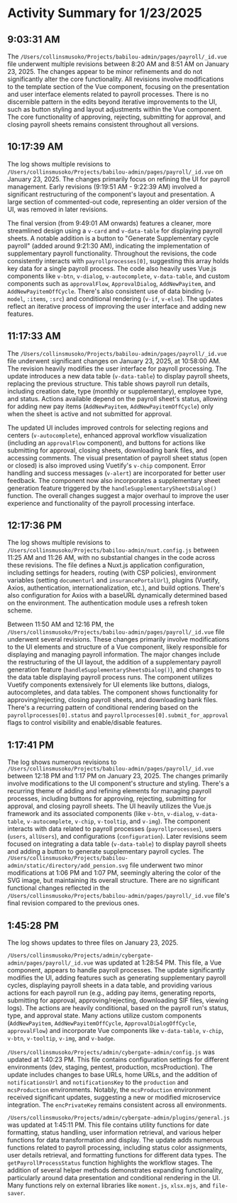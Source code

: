 # Activity Summary for 1/23/2025

## 9:03:31 AM
The `/Users/collinsmusoko/Projects/babilou-admin/pages/payroll/_id.vue` file underwent multiple revisions between 8:20 AM and 8:51 AM on January 23, 2025.  The changes appear to be minor refinements and do not significantly alter the core functionality.  All revisions involve modifications to the template section of the Vue component, focusing on the presentation and user interface elements related to payroll processes.  There is no discernible pattern in the edits beyond iterative improvements to the UI, such as button styling and layout adjustments within the Vue component.  The core functionality of approving, rejecting, submitting for approval, and closing payroll sheets remains consistent throughout all versions.


## 10:17:39 AM
The log shows multiple revisions to `/Users/collinsmusoko/Projects/babilou-admin/pages/payroll/_id.vue` on January 23, 2025.  The changes primarily focus on refining the UI for payroll management.  Early revisions (9:19:51 AM - 9:22:39 AM) involved a significant restructuring of the component's layout and presentation.  A large section of commented-out code, representing an older version of the UI,  was removed in later revisions.  

The final version (from 9:49:01 AM onwards) features a cleaner, more streamlined design using a `v-card` and `v-data-table` for displaying payroll sheets.  A notable addition is a button to  "Generate Supplementary cycle payroll"  (added around 9:21:30 AM),  indicating the implementation of supplementary payroll functionality.  Throughout the revisions, the code consistently interacts with  `payrollprocesses[0]`, suggesting this array holds key data for a single payroll process.  The code also heavily uses Vue.js components like `v-btn`, `v-dialog`, `v-autocomplete`, `v-data-table`, and custom components such as `approvalFlow`, `ApprovalDialog`, `AddNewPayitem`, and `AddNewPayitemOffCycle`.  There's also consistent use of data binding (`v-model`, `:items`, `:src`) and conditional rendering (`v-if`, `v-else`). The updates reflect an iterative process of improving the user interface and adding new features.


## 11:17:33 AM
The `/Users/collinsmusoko/Projects/babilou-admin/pages/payroll/_id.vue` file underwent significant changes on January 23, 2025, at 10:58:00 AM.  The revision heavily modifies the user interface for payroll processing.  The update introduces a new data table (`v-data-table`) to display payroll sheets,  replacing the previous structure. This table shows payroll run details, including creation date, type (monthly or supplementary), employee type, and status.  Actions available depend on the payroll sheet's status, allowing for adding new pay items (`AddNewPayitem`, `AddNewPayitemOffCycle`) only when the sheet is active and not submitted for approval.


The updated UI includes improved controls for selecting regions and centers (`v-autocomplete`),  enhanced approval workflow visualization (including an `approvalFlow` component), and buttons for actions like submitting for approval, closing sheets, downloading bank files, and accessing comments.  The visual presentation of payroll sheet status (open or closed) is also improved using Vuetify's `v-chip` component.  Error handling and success messages (`v-alert`) are incorporated for better user feedback.  The component now also incorporates a supplementary sheet generation feature triggered by the `handleSupplementarySheetsDialog()` function.  The overall changes suggest a major overhaul to improve the user experience and functionality of the payroll processing interface.


## 12:17:36 PM
The log shows multiple revisions to `/Users/collinsmusoko/Projects/babilou-admin/nuxt.config.js` between 11:25 AM and 11:26 AM, with no substantial changes in the code across these revisions.  The file defines a Nuxt.js application configuration, including settings for headers, routing (with CSP policies), environment variables (setting `documenturl` and `insurancePortalUrl`), plugins (Vuetify, Axios, authentication, internationalization, etc.), and build options.  There's also configuration for Axios with a baseURL dynamically determined based on the environment. The authentication module uses a refresh token scheme.


Between 11:50 AM and 12:16 PM, the `/Users/collinsmusoko/Projects/babilou-admin/pages/payroll/_id.vue` file underwent several revisions.  These changes primarily involve modifications to the UI elements and structure of a Vue component, likely responsible for displaying and managing payroll information.  The major changes include the restructuring of the UI layout, the addition of a supplementary payroll generation feature (`handleSupplementarySheetsDialog()`), and changes to the data table displaying payroll process runs.  The component utilizes Vuetify components extensively for UI elements like buttons, dialogs, autocompletes, and data tables. The component shows functionality for approving/rejecting, closing payroll sheets, and downloading bank files.  There's a recurring pattern of conditional rendering based on the `payrollprocesses[0].status` and `payrollprocesses[0].submit_for_approval` flags to control visibility and enable/disable features.


## 1:17:41 PM
The log shows numerous revisions to `/Users/collinsmusoko/Projects/babilou-admin/pages/payroll/_id.vue` between 12:18 PM and 1:17 PM on January 23, 2025.  The changes primarily involve modifications to the UI component's structure and styling.  There's a recurring theme of adding and refining elements for managing payroll processes, including buttons for approving, rejecting, submitting for approval, and closing payroll sheets.  The UI heavily utilizes the Vue.js framework and its associated components (like `v-btn`, `v-dialog`, `v-data-table`, `v-autocomplete`, `v-chip`, `v-tooltip`, and `v-img`).  The component interacts with data related to payroll processes (`payrollprocesses`), users (`users`, `allUsers`), and configurations (`configuration`).  Later revisions seem focused on integrating a data table (`v-data-table`) to display payroll sheets and adding a button to generate supplementary payroll cycles.  The `/Users/collinsmusoko/Projects/babilou-admin/static/directory/add_pension.svg` file underwent two minor modifications at 1:06 PM and 1:07 PM, seemingly altering the color of the SVG image, but maintaining its overall structure.  There are no significant functional changes reflected in the `/Users/collinsmusoko/Projects/babilou-admin/pages/payroll/_id.vue` file's final revision compared to the previous ones.


## 1:45:28 PM
The log shows updates to three files on January 23, 2025.

`/Users/collinsmusoko/Projects/admin/cybergate-admin/pages/payroll/_id.vue` was updated at 1:28:54 PM.  This file, a Vue component, appears to handle payroll processes. The update significantly modifies the UI, adding features such as generating supplementary payroll cycles, displaying payroll sheets in a data table, and providing various actions for each payroll run (e.g., adding pay items, generating reports, submitting for approval, approving/rejecting, downloading SIF files, viewing logs).  The actions are heavily conditional, based on the payroll run's status, type, and approval state.  Many actions utilize custom components (`AddNewPayitem`, `AddNewPayitemOffCycle`, `ApprovalDialogOffCycle`, `approvalFlow`) and incorporate Vue components like `v-data-table`, `v-chip`, `v-btn`, `v-tooltip`, `v-img`, and `v-badge`.

`/Users/collinsmusoko/Projects/admin/cybergate-admin/config.js` was updated at 1:40:23 PM. This file contains configuration settings for different environments (dev, staging, pentest, production, mcsProduction).  The update includes changes to base URLs, home URLs, and the addition of `notificationsUrl` and `notificationsKey` to the `production` and `mcsProduction` environments. Notably, the `mcsProduction` environment received significant updates, suggesting a new or modified microservice integration.  The `encPrivateKey` remains consistent across all environments.

`/Users/collinsmusoko/Projects/admin/cybergate-admin/plugins/general.js` was updated at 1:45:11 PM. This file contains utility functions for date formatting, status handling, user information retrieval, and various helper functions for data transformation and display.  The update adds numerous functions related to payroll processing, including status color assignments, user details retrieval, and formatting functions for different data types.  The `getPayrollProcessStatus` function highlights the workflow stages. The addition of several helper methods demonstrates expanding functionality, particularly around data presentation and conditional rendering in the UI.  Many functions rely on external libraries like `moment.js`, `xlsx.mjs`, and `file-saver`.

